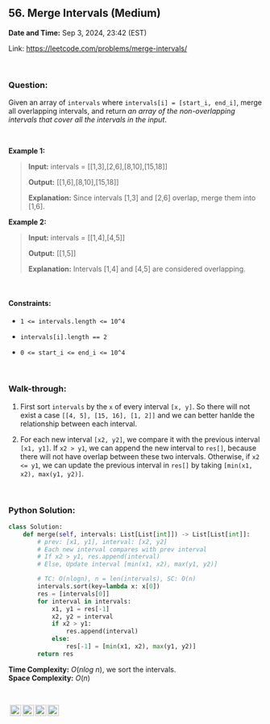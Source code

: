 ## 56. Merge Intervals (Medium)
**Date and Time:** Sep 3, 2024, 23:42 (EST)

Link: https://leetcode.com/problems/merge-intervals/

<br>

### Question:
Given an array of `intervals` where `intervals[i] = [start_i, end_i]`, merge all overlapping intervals, and return _an array of the non-overlapping intervals that cover all the intervals in the input_.

<br>

**Example 1:**
> **Input:** intervals = [[1,3],[2,6],[8,10],[15,18]]
> 
> **Output:** [[1,6],[8,10],[15,18]]
>
> **Explanation:** Since intervals [1,3] and [2,6] overlap, merge them into [1,6].

**Example 2:**
> **Input:** intervals = [[1,4],[4,5]]
> 
> **Output:** [[1,5]]
>
> **Explanation:** Intervals [1,4] and [4,5] are considered overlapping.

<br>

#### Constraints:
* `1 <= intervals.length <= 10^4`

* `intervals[i].length == 2`

* `0 <= start_i <= end_i <= 10^4`

<br>

### Walk-through: 
1. First sort `intervals` by the `x` of every interval `[x, y]`. So there will not exist a case `[[4, 5], [15, 16], [1, 2]]` and we can better hanlde the relationship between each interval.

2. For each new interval `[x2, y2]`, we compare it with the previous interval `[x1, y1]`. If `x2 > y1`, we can append the new interval to `res[]`, because there will not have overlap between these two intervals. Otherwise, if `x2 <= y1`, we can update the previous interval in `res[]` by taking `[min(x1, x2), max(y1, y2)]`.

<br>

### Python Solution:
```python
class Solution:
    def merge(self, intervals: List[List[int]]) -> List[List[int]]:
        # prev: [x1, y1], interval: [x2, y2]
        # Each new interval compares with prev interval
        # If x2 > y1, res.append(interval)
        # Else, Update interval [min(x1, x2), max(y1, y2)]

        # TC: O(nlogn), n = len(intervals), SC: O(n)
        intervals.sort(key=lambda x: x[0])
        res = [intervals[0]]
        for interval in intervals:
            x1, y1 = res[-1]
            x2, y2 = interval
            if x2 > y1:
                res.append(interval)
            else:
                res[-1] = [min(x1, x2), max(y1, y2)]
        return res
```
**Time Complexity:** $O(nlog\ n)$, we sort the intervals. <br>
**Space Complexity:** $O(n)$

<br>

<img style="height:22px!important;margin-left:3px;vertical-align:text-bottom;" src="https://mirrors.creativecommons.org/presskit/icons/cc.svg?ref=chooser-v1" alt="CC BY-NC-SA" title="CC BY-NC-SA"><img style="height:22px!important;margin-left:3px;vertical-align:text-bottom;" src="https://mirrors.creativecommons.org/presskit/icons/by.svg?ref=chooser-v1" alt="BY: credit must be given to the creator" title="BY: credit must be given to the creator"><img style="height:22px!important;margin-left:3px;vertical-align:text-bottom;" src="https://mirrors.creativecommons.org/presskit/icons/nc.svg?ref=chooser-v1" alt="NC: Only noncommercial uses of the work are permitted" title="NC: Only noncommercial uses of the work are permitted"><img style="height:22px!important;margin-left:3px;vertical-align:text-bottom;" src="https://mirrors.creativecommons.org/presskit/icons/sa.svg?ref=chooser-v1" alt="SA: Adaptations must be shared under the same terms" title="SA: Adaptations must be shared under the same terms">